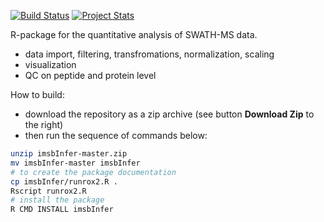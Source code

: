 [![Build Status](https://travis-ci.org/wolski/imsbInfer.svg?branch=master)](https://travis-ci.org/wolski/imsbInfer)
[![Project Stats](https://www.ohloh.net/p/imsbInfer/widgets/project_thin_badge.gif)](https://www.ohloh.net/p/imsbInfer)

R-package for the quantitative analysis of SWATH-MS data.

- data import, filtering, transfromations, normalization,  scaling
- visualization
- QC on peptide and protein level

How to build:

- download the repository as a zip archive (see button __Download Zip__ to the right)
- then run the sequence of commands below:

```sh
unzip imsbInfer-master.zip
mv imsbInfer-master imsbInfer
# to create the package documentation 
cp imsbInfer/runrox2.R .
Rscript runrox2.R 
# install the package
R CMD INSTALL imsbInfer
```